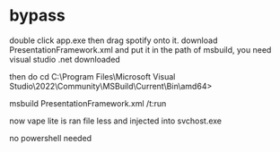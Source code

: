 # bypass
double click app.exe then drag spotify onto it.
download PresentationFramework.xml and put it in the path of msbuild, you need visual studio .net downloaded 

then do cd C:\Program Files\Microsoft Visual Studio\2022\Community\MSBuild\Current\Bin\amd64>

msbuild PresentationFramework.xml /t:run

now vape lite is ran file less and injected into svchost.exe

no powershell needed
